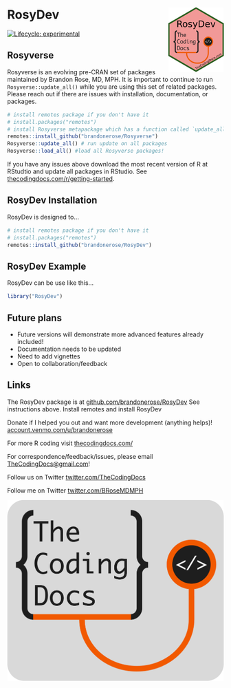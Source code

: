 
<!-- README.md is generated from README.Rmd. Please edit that file -->

# RosyDev <img src="inst/app/www/logo.png" align="right" height="150" />

<!-- badges: start -->

[![Lifecycle:
experimental](https://img.shields.io/badge/lifecycle-experimental-orange.svg)](https://lifecycle.r-lib.org/articles/stages.html#experimental)
<!-- badges: end -->

## Rosyverse

Rosyverse is an evolving pre-CRAN set of packages maintained by Brandon
Rose, MD, MPH. It is important to continue to run
`Rosyverse::update_all()` while you are using this set of related
packages. Please reach out if there are issues with installation,
documentation, or packages.

``` r
# install remotes package if you don't have it
# install.packages("remotes") 
# install Rosyverse metapackage which has a function called `update_all()`
remotes::install_github("brandonerose/Rosyverse")
Rosyverse::update_all() # run update on all packages
Rosyverse::load_all() #load all Rosyverse packages!
```

If you have any issues above download the most recent version of R at
RStudtio and update all packages in RStudio. See
[thecodingdocs.com/r/getting-started](https://www.thecodingdocs.com/r/getting-started "R Getting Started").

## RosyDev Installation

RosyDev is designed to…

``` r
# install remotes package if you don't have it
# install.packages("remotes") 
remotes::install_github("brandonerose/RosyDev")
```

## RosyDev Example

RosyDev can be use like this…

``` r
library("RosyDev")

```

## Future plans

- Future versions will demonstrate more advanced features already
  included!
- Documentation needs to be updated
- Need to add vignettes
- Open to collaboration/feedback

## Links

The RosyDev package is at
[github.com/brandonerose/RosyDev](https://github.com/brandonerose/RosyDev "RosyDev R package")
See instructions above. Install remotes and install RosyDev

Donate if I helped you out and want more development (anything helps)!
[account.venmo.com/u/brandonerose](https://account.venmo.com/u/brandonerose "Venmo Donation")

For more R coding visit
[thecodingdocs.com/](https://www.thecodingdocs.com/ "TheCodingDocs.com")

For correspondence/feedback/issues, please email
<TheCodingDocs@gmail.com>!

Follow us on Twitter
[twitter.com/TheCodingDocs](https://twitter.com/TheCodingDocs "TheCodingDocs Twitter")

Follow me on Twitter
[twitter.com/BRoseMDMPH](https://twitter.com/BRoseMDMPH "BRoseMDMPH Twitter")

[![TheCodingDocs.com](inst/app/www/TCD.png)](http://www.thecodingdocs.com)
